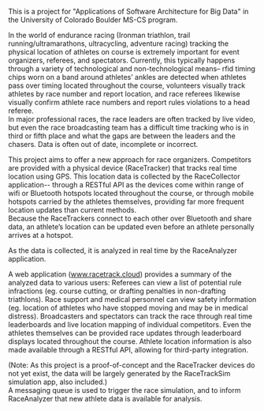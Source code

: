 This is a project for "Applications of Software Architecture for Big Data" in the University of Colorado Boulder MS-CS program.

In the world of endurance racing (Ironman triathlon, trail running/ultramarathons, ultracycling, adventure racing) tracking the physical location of athletes on course is extremely important for event organizers, referees, and spectators.
Currently, this typically happens through a variety of technological and non-technological means–
  rfid timing chips worn on a band around athletes’ ankles are detected when athletes pass over timing located throughout the course, 
  volunteers visually track athletes by race number and report location, 
  and race referees likewise visually confirm athlete race numbers and report rules violations to a head referee.  
  In major professional races, the race leaders are often tracked by live video, but even the race broadcasting team has a difficult time tracking who is in third or fifth place and what the gaps are between the leaders and the chasers.
  Data is often out of date, incomplete or incorrect.
  
This project aims to offer a new approach for race organizers.
Competitors are provided with a physical device (RaceTracker) that tracks real time location using GPS.
This location data is collected by the RaceCollector application--
   through a RESTful API as the devices come within range of wifi or Bluetooth hotspots located throughout the course,
   or through mobile hotspots carried by the athletes themselves, providing far more frequent location updates than current methods.  
Because the RaceTrackers connect to each other over Bluetooth and share data, an athlete’s location can be updated even before an athlete personally arrives at a hotspot.  

As the data is collected, it is analyzed in real time by the RaceAnalyzer application.  

A web application (www.racetrack.cloud) provides a summary of the analyzed data to various users:
  Referees can view a list of potential rule infractions (eg. course cutting, or drafting penalties in non-drafting triathlons).
  Race support and medical personnel can view safety information (eg. location of athletes who have stopped moving and may be in medical distress).
  Broadcasters and spectators can track the race through real time leaderboards and live location mapping of individual competitors.
  Even the athletes themselves can be provided race updates through leaderboard displays located throughout the course.
  Athlete location information is also made available through a RESTful API, allowing for third-party integration.
  
(Note: As this project is a proof-of-concept and the RaceTracker devices do not yet exist, the data will be largely generated by the RaceTrackSim simulation app, also included.)  
A messaging queue is used to trigger the race simulation, and to inform RaceAnalyzer that new athlete data is available for analysis.
